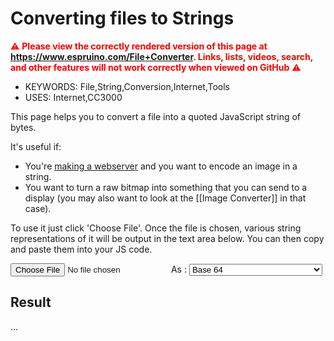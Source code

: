 <!--- Copyright (c) 2013 Gordon Williams, Pur3 Ltd. See the file LICENSE for copying permission. -->
Converting files to Strings
========================

<span style="color:red">:warning: **Please view the correctly rendered version of this page at https://www.espruino.com/File+Converter. Links, lists, videos, search, and other features will not work correctly when viewed on GitHub** :warning:</span>

* KEYWORDS: File,String,Conversion,Internet,Tools
* USES: Internet,CC3000

This page helps you to convert a file into a quoted JavaScript string of bytes.

It's useful if:

* You're [making a webserver](/Internet) and you want to encode an image in a string.
* You want to turn a raw bitmap into something that you can send to a display (you may also want to look at the [[Image Converter]] in that case).


To use it just click 'Choose File'. Once the file is chosen, various string representations of it will be output in the text area below. You can then copy and paste them into your JS code.

<script src="/js/heatshrink.js"></script>
<input type="file" id="fileLoader"/>
As : <select id="fileType" onchange="fileLoaded()">
<option value="b64" selected="selected">Base 64</option>
<option value="b64c">Base 64 Compressed</option>
<option value="b64b">Base 64 Array in chunks</option>
<option value="b64f">Base 64 Flash Write (advanced)</option>
<option value="quoted">Quoted String</option>
<option value="templated">Templated String</option>
</select><br/>

<h2>Result</h2>

<p id="size">...</p>
<textarea id="result" style="width:650px;height:300px;display:none;"></textarea>


<script>
  var bytes;
  function fileLoaded() {
    document.getElementById("result").value = "";
    document.getElementById("result").style.display = "none";
    document.getElementById("size").innerText = "Please Choose a file first";
    if (!bytes) return;

    var fileTypeSelect = document.getElementById("fileType");
    var fileType = fileTypeSelect.options[fileTypeSelect.selectedIndex].value;

    if (bytes.length>(20*1024)) {
      document.getElementById("size").innerText = "File too long - must be less than 20kB";
      return;
    }

    var dqStr = "";
    var tmpStr = "";
    var lastCh = 0;
    for (var i=0;i<bytes.length;i++) {
      var ch = bytes[i];
      // templated string
      if (ch==92) tmpStr += "\\\\"; // escaping slash
      else if (ch==96) tmpStr += "\\\`"; // template quote
      else if (lastCh==36 && ch==126) tmpStr += "\\{" // ${
      else tmpStr += String.fromCharCode(ch);
      // double-quoted string
      if (ch==34) dqStr += "\\\"";
      else if (ch==9) dqStr += "\\t";
      else if (ch==10) dqStr += "\\n";
      else if (ch==13) dqStr += "\\r";
      else if (ch==92) dqStr += "\\\\";
      else if (ch>=32 && ch<127)
        dqStr += String.fromCharCode(ch);
      else { // hex code
        if (ch<64 && (i+1>=bytes.length || (bytes[i+1]<48/*0*/ || bytes[i+1]>55/*7*/)))
          dqStr += "\\"+ch.toString(8/*octal*/); // quick compactness hack
        else
          dqStr += "\\x"+(ch+256).toString(16).substr(-2); // hex
      }
      lastCh = ch;
    }

    var finalStr = "";
    switch (fileType) {
      case "b64" :
        finalStr = 'atob("'+btoa(String.fromCharCode.apply(null, bytes))+'")';
        break;
      case "b64c" :
        finalStr = 'E.toString(require("heatshrink").decompress(atob("'+btoa(String.fromCharCode.apply(null, heatshrink.compress(bytes)))+'")))';
        break;
      case "b64b" :
        finalStr = 'var data = new Uint8Array('+bytes.length+');\r\n';
        var BSIZE = 128;
        for (var i=0;i<bytes.length;i+=BSIZE) {
          let d = btoa(String.fromCharCode.apply(null, bytes.slice(i,i+BSIZE)));
          finalStr += 'data.set(atob("'+d+'"),'+i+');\r\n';
        }
        break;
        case "b64f" :
          finalStr = 'var addr=....; // '+bytes.length+' bytes\n';
          var BSIZE = 256;
          for (var i=0;i<bytes.length;i+=BSIZE) {
            let d = btoa(String.fromCharCode.apply(null, bytes.slice(i,i+BSIZE)));
            finalStr += 'require("Flash").write(atob("'+d+'"), addr+'+i+');\r\n';
          }
          break;
      case "quoted" :
        finalStr = '"'+dqStr+'"';
        break;
      case "templated" :
        finalStr = '"'+tmpStr+'"';
        break;
      default: throw new Error("Unknown type!");
    }
    document.getElementById("size").innerText = finalStr.length+" Characters";
    document.getElementById("result").style.display = "";
    document.getElementById("result").value = finalStr;
  }
  function handleFileSelect(event) {
      if (event.target.files.length != 1) return;
      var reader = new FileReader();
      reader.onload = function(event) {
        bytes = new Uint8Array(event.target.result);
        fileLoaded();
      };
      reader.readAsArrayBuffer(event.target.files[0]);
    };
    document.getElementById('fileLoader').addEventListener('change', handleFileSelect, false);
    fileLoaded(); // set up elements
</script>
